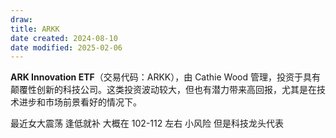 ```yaml
---
draw:
title: ARKK
date created: 2024-08-10
date modified: 2025-02-06
---
```

**ARK Innovation ETF**（交易代码：ARKK），由 Cathie Wood 管理，投资于具有颠覆性创新的科技公司。这类投资波动较大，但也有潜力带来高回报，尤其是在技术进步和市场前景看好的情况下。

最近女大震荡 逢低就补 大概在 102-112 左右 小风险 但是科技龙头代表
